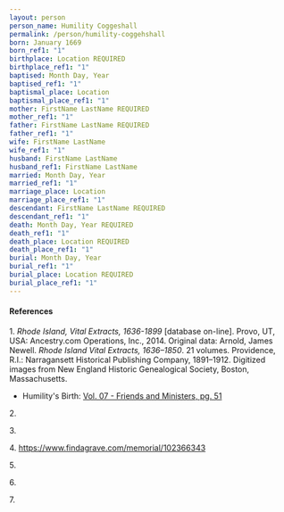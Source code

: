 ```yaml
---
layout: person
person_name: Humility Coggeshall
permalink: /person/humility-coggehshall
born: January 1669
born_ref1: "1"
birthplace: Location REQUIRED
birthplace_ref1: "1"
baptised: Month Day, Year
baptised_ref1: "1"
baptismal_place: Location
baptismal_place_ref1: "1"
mother: FirstName LastName REQUIRED
mother_ref1: "1"
father: FirstName LastName REQUIRED
father_ref1: "1"
wife: FirstName LastName
wife_ref1: "1"
husband: FirstName LastName
husband_ref1: FirstName LastName
married: Month Day, Year
married_ref1: "1"
marriage_place: Location
marriage_place_ref1: "1"
descendant: FirstName LastName REQUIRED
descendant_ref1: "1"
death: Month Day, Year REQUIRED
death_ref1: "1"
death_place: Location REQUIRED
death_place_ref1: "1"
burial: Month Day, Year
burial_ref1: "1"
burial_place: Location REQUIRED
burial_place_ref1: "1"
---
```


#### References

<a id="1">1. </a> _Rhode Island, Vital Extracts, 1636-1899_ [database on-line]. Provo, UT, USA: Ancestry.com Operations, Inc., 2014. Original data: Arnold, James Newell. _Rhode Island Vital Extracts, 1636–1850_. 21 volumes. Providence, R.I.: Narragansett Historical Publishing Company, 1891–1912. Digitized images from New England Historic Genealogical Society, Boston, Massachusetts.
* Humility's Birth: [Vol. 07 - Friends and Ministers, pg. 51](https://search.ancestrylibrary.com/cgi-bin/sse.dll?dbid=3897&h=201827&indiv=try&o_vc=Record:OtherRecord&rhSource=7836)

<a id="2">2. </a>

<a id="3">3. </a>

<a id="4">4. </a> https://www.findagrave.com/memorial/102366343

<a id="5">5. </a>

<a id="6">6. </a>

<a id="7">7. </a>
